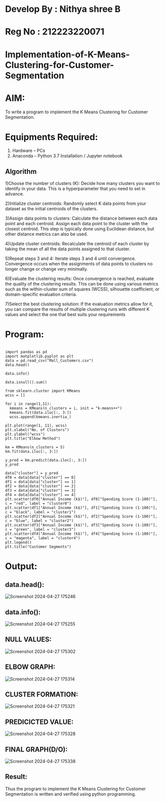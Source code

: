 # Develop By : Nithya shree B
# Reg No : 212223220071
# Implementation-of-K-Means-Clustering-for-Customer-Segmentation

# AIM:
To write a program to implement the K Means Clustering for Customer Segmentation.

# Equipments Required:
1. Hardware – PCs
2. Anaconda – Python 3.7 Installation / Jupyter notebook

## Algorithm
1)Choose the number of clusters (K): Decide how many clusters you want to identify in your data. This is a hyperparameter that you need to set in advance.

2)Initialize cluster centroids: Randomly select K data points from your dataset as the initial centroids of the clusters.

3)Assign data points to clusters: Calculate the distance between each data point and each centroid. Assign each data point to the cluster with the closest centroid. This step is typically done using Euclidean distance, but other distance metrics can also be used.

4)Update cluster centroids: Recalculate the centroid of each cluster by taking the mean of all the data points assigned to that cluster.

5)Repeat steps 3 and 4: Iterate steps 3 and 4 until convergence. Convergence occurs when the assignments of data points to clusters no longer change or change very minimally.

6)Evaluate the clustering results: Once convergence is reached, evaluate the quality of the clustering results. This can be done using various metrics such as the within-cluster sum of squares (WCSS), silhouette coefficient, or domain-specific evaluation criteria.

7)Select the best clustering solution: If the evaluation metrics allow for it, you can compare the results of multiple clustering runs with different K values and select the one that best suits your requirements


# Program:
```

import pandas as pd
import matplotlib.pyplot as plt
data = pd.read_csv("Mall_Customers.csv")
data.head()

data.info()

data.isnull().sum()

from sklearn.cluster import KMeans
wcss = []

for i in range(1,11):
  kmeans = KMeans(n_clusters = i, init = "k-means++")
  kmeans.fit(data.iloc[:, 3:])
  wcss.append(kmeans.inertia_)
  
plt.plot(range(1, 11), wcss)
plt.xlabel("No. of Clusters")
plt.ylabel("wcss")
plt.title("Elbow Method")

km = KMeans(n_clusters = 5)
km.fit(data.iloc[:, 3:])

y_pred = km.predict(data.iloc[:, 3:])
y_pred

data["cluster"] = y_pred
df0 = data[data["cluster"] == 0]
df1 = data[data["cluster"] == 1]
df2 = data[data["cluster"] == 2]
df3 = data[data["cluster"] == 3]
df4 = data[data["cluster"] == 4]
plt.scatter(df0["Annual Income (k$)"], df0["Spending Score (1-100)"], c = "red", label = "cluster0")
plt.scatter(df1["Annual Income (k$)"], df1["Spending Score (1-100)"], c = "black", label = "cluster1")
plt.scatter(df2["Annual Income (k$)"], df2["Spending Score (1-100)"], c = "blue", label = "cluster2")
plt.scatter(df3["Annual Income (k$)"], df3["Spending Score (1-100)"], c = "green", label = "cluster3")
plt.scatter(df4["Annual Income (k$)"], df4["Spending Score (1-100)"], c = "magenta", label = "cluster4")
plt.legend()
plt.title("Customer Segments")
```

# Output:
## data.head():
![Screenshot 2024-04-27 175246](https://github.com/Balunithu/Implementation-of-K-Means-Clustering-for-Customer-Segmentation/assets/161273477/1d07acd9-fdb7-46a0-a958-81b8d60df5a9)

## data.info():

![Screenshot 2024-04-27 175255](https://github.com/Balunithu/Implementation-of-K-Means-Clustering-for-Customer-Segmentation/assets/161273477/9e575f39-7be6-41e4-946f-dfa8a899b4c3)


## NULL VALUES:
![Screenshot 2024-04-27 175302](https://github.com/Balunithu/Implementation-of-K-Means-Clustering-for-Customer-Segmentation/assets/161273477/072834fd-9806-4c56-b25e-439f2a3d0bde)

## ELBOW GRAPH:
![Screenshot 2024-04-27 175314](https://github.com/Balunithu/Implementation-of-K-Means-Clustering-for-Customer-Segmentation/assets/161273477/53cb8b61-1ffe-4dad-988a-1efb667eacea)


## CLUSTER FORMATION:

![Screenshot 2024-04-27 175321](https://github.com/Balunithu/Implementation-of-K-Means-Clustering-for-Customer-Segmentation/assets/161273477/c8a7698a-398c-49fb-925f-890c40d106cc)

## PREDICICTED VALUE:
![Screenshot 2024-04-27 175328](https://github.com/Balunithu/Implementation-of-K-Means-Clustering-for-Customer-Segmentation/assets/161273477/9c7fad5b-8fef-4a24-9876-cc69a02354c0)


## FINAL GRAPH(D/O):
![Screenshot 2024-04-27 175338](https://github.com/Balunithu/Implementation-of-K-Means-Clustering-for-Customer-Segmentation/assets/161273477/02299c0f-8cc9-4ae7-9b0b-d72b732fe768)

## Result:
Thus the program to implement the K Means Clustering for Customer Segmentation is written and verified using python programming.
